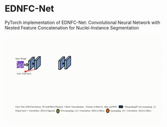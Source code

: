 # EDNFC-Net
PyTorch implementation of EDNFC-Net: Convolutional Neural Network with Nested Feature Concatenation for Nuclei-Instance Segmentation

![](https://github.com/shivgahlout/EDNFC-Net/blob/main/images/ednfc.gif)

